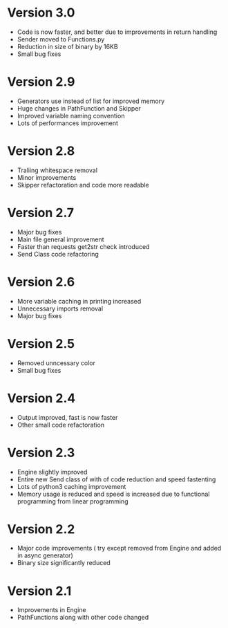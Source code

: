 # Version 3.0
* Code is now faster, and better due to improvements in return handling
* Sender moved to Functions.py
* Reduction in size of binary by 16KB
* Small bug fixes

# Version 2.9
* Generators use instead of list for improved memory
* Huge changes in PathFunction and Skipper
* Improved variable naming convention
* Lots of performances improvement

# Version 2.8
* Traliing whitespace removal
* Minor improvements
* Skipper refactoration and code more readable

# Version 2.7
* Major bug fixes
* Main file general improvement
* Faster than requests get2str check introduced
* Send Class code refactoring

# Version 2.6
* More variable caching in printing increased
* Unnecessary imports removal
* Major bug fixes

# Version 2.5
* Removed unncessary color
* Small bug fixes

# Version 2.4
* Output improved, fast is now faster
* Other small code refactoration

# Version 2.3
* Engine slightly improved
* Entire new Send class of with of code reduction and speed fastenting
* Lots of python3 caching improvement
* Memory usage is reduced and speed is increased due to functional programming from linear programming

# Version 2.2
* Major code improvements ( try except removed from Engine and added in async generator)
* Binary size significantly reduced

# Version 2.1
* Improvements in Engine
* PathFunctions along with other code changed
